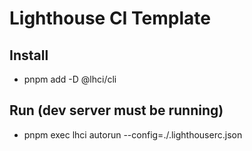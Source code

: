 # Lighthouse CI Template

## Install

- pnpm add -D @lhci/cli

## Run (dev server must be running)

- pnpm exec lhci autorun --config=./.lighthouserc.json

